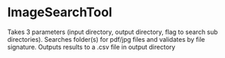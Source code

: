 # ImageSearchTool
Takes 3 parameters (input directory, output directory, flag to search sub directories). Searches folder(s) for pdf/jpg files and validates by file signature. Outputs results to a .csv file in output directory
